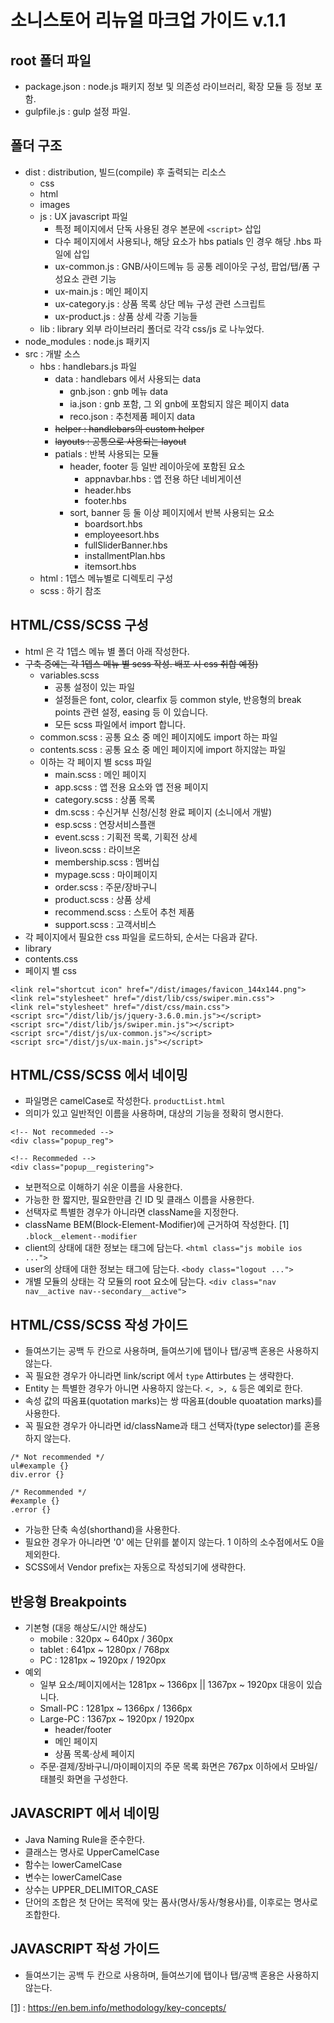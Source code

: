 # 소니스토어 리뉴얼 마크업 가이드 v.1.1

## root 폴더 파일
* package.json : node.js 패키지 정보 및 의존성 라이브러리, 확장 모듈 등 정보 포함.
* gulpfile.js : gulp 설정 파일.

## 폴더 구조
* dist : distribution, 빌드(compile) 후 출력되는 리소스
	* css
	* html
	* images
	* js : UX javascript 파일
		* 특정 페이지에서 단독 사용된 경우 본문에 ```<script>``` 삽입
		* 다수 페이지에서 사용되나, 해당 요소가 hbs patials 인 경우 해당 .hbs 파일에 삽입
		* ux-common.js : GNB/사이드메뉴 등 공통 레이아웃 구성, 팝업/탭/폼 구성요소 관련 기능
		* ux-main.js : 메인 페이지
		* ux-category.js : 상품 목록 상단 메뉴 구성 관련 스크립트
		* ux-product.js : 상품 상세 각종 기능들
	* lib : library 외부 라이브러리 폴더로 각각 css/js 로 나누었다.
* node_modules : node.js 패키지
* src : 개발 소스
	* hbs : handlebars.js 파일
		* data : handlebars 에서 사용되는 data
			* gnb.json : gnb 메뉴 data
			* ia.json :  gnb 포함, 그 외 gnb에 포함되지 않은 페이지 data
			* reco.json :  추천제품 페이지 data
		* ~~helper :  handlebars의 custom helper~~
		* ~~layouts :  공통으로 사용되는 layout~~
		* patials :  반복 사용되는 모듈
			* header, footer 등 일반 레이아웃에 포함된 요소
				* appnavbar.hbs :  앱 전용 하단 네비게이션
				* header.hbs
				* footer.hbs
			* sort, banner 등 둘 이상 페이지에서 반복 사용되는 요소
				* boardsort.hbs
				* employeesort.hbs
				* fullSliderBanner.hbs
				* installmentPlan.hbs
				* itemsort.hbs
	* html :  1뎁스 메뉴별로 디렉토리 구성
	* scss : 하기 참조

## HTML/CSS/SCSS 구성
* html 은 각 1뎁스 메뉴 별 폴더 아래 작성한다.
* ~~구축 중에는 각 1뎁스 메뉴 별 scss 작성. 배포 시 css 취합 예정)~~
	* variables.scss
		* 공통 설정이 있는 파일
		* 설정들은 font, color, clearfix 등 common style, 반응형의 break points 관련 설정, easing 등 이 있습니다.
		* 모든 scss 파일에서 import 합니다.
	* common.scss : 공통 요소 중 메인 페이지에도 import 하는 파일
	* contents.scss : 공통 요소 중 메인 페이지에 import 하지않는 파일
	* 이하는 각 페이지 별 scss 파일
		* main.scss : 메인 페이지
		* app.scss : 앱 전용 요소와 앱 전용 페이지
		* category.scss : 상품 목록
		* dm.scss : 수신거부 신청/신청 완료 페이지 (소니에서 개발)
		* esp.scss : 연장서비스플랜
		* event.scss : 기획전 목록, 기획전 상세
		* liveon.scss : 라이브온
		* membership.scss : 멤버십
		* mypage.scss : 마이페이지
		* order.scss : 주문/장바구니
		* product.scss : 상품 상세
		* recommend.scss : 스토어 추천 제품
		* support.scss : 고객서비스
* 각 페이지에서 필요한 css 파일을 로드하되, 순서는 다음과 같다.
 * library
 * contents.css
 * 페이지 별 css
```
<link rel="shortcut icon" href="/dist/images/favicon_144x144.png">
<link rel="stylesheet" href="/dist/lib/css/swiper.min.css">
<link rel="stylesheet" href="/dist/css/main.css">
<script src="/dist/lib/js/jquery-3.6.0.min.js"></script>
<script src="/dist/lib/js/swiper.min.js"></script>
<script src="/dist/js/ux-common.js"></script>
<script src="/dist/js/ux-main.js"></script>
```

## HTML/CSS/SCSS 에서 네이밍
* 파일명은 camelCase로 작성한다.
```productList.html```
* 의미가 있고 일반적인 이름을 사용하며, 대상의 기능을 정확히 명시한다.
```
<!-- Not recommeded -->
<div class="popup_reg">
```
```
<!-- Recommeded -->
<div class="popup__registering">
```
* 보편적으로 이해하기 쉬운 이름을 사용한다.
* 가능한 한 짧지만, 필요한만큼 긴 ID 및 클래스 이름을 사용한다.
* 선택자로 특별한 경우가 아니라면 className을 지정한다.
* className BEM(Block-Element-Modifier)에 근거하여 작성한다. [1]
```.block__element--modifier```
* client의 상태에 대한 정보는 <html> 태그에 담는다.
```<html class="js mobile ios ...">```
* user의 상태에 대한 정보는 <body> 태그에 담는다.
```<body class="logout ...">```
* 개별 모듈의 상태는 각 모듈의 root 요소에 담는다.
```<div class="nav nav__active nav--secondary__active">```

## HTML/CSS/SCSS 작성 가이드
* 들여쓰기는 공백 두 칸으로 사용하며, 들여쓰기에 탭이나 탭/공백 혼용은 사용하지 않는다.
* 꼭 필요한 경우가 아니라면 link/script 에서 ```type``` Attirbutes 는 생략한다.
* Entity 는 특별한 경우가 아니면 사용하지 않는다. ```<, >, &``` 등은 예외로 한다.
* 속성 값의 따옴표(quotation marks)는 쌍 따옴표(double quoatation marks)를 사용한다.
* 꼭 필요한 경우가 아니라면 id/className과 태그 선택자(type selector)를 혼용하지 않는다.
```
/* Not recommended */
ul#example {}
div.error {}
```
```
/* Recommended */
#example {}
.error {}
```
* 가능한 단축 속성(shorthand)을 사용한다.
* 필요한 경우가 아니라면 '0' 에는 단위를 붙이지 않는다. 1 이하의 소수점에서도 0을 제외한다.
* SCSS에서 Vendor prefix는 자동으로 작성되기에 생략한다.

## 반응형 Breakpoints
* 기본형 (대응 해상도/시안 해상도)
	* mobile : 320px ~ 640px / 360px
	* tablet : 641px ~ 1280px / 768px
	* PC : 1281px ~ 1920px / 1920px
* 예외
	* 일부 요소/페이지에서는 1281px ~ 1366px || 1367px ~ 1920px 대응이 있습니다.
	* Small-PC : 1281px ~ 1366px / 1366px
	* Large-PC : 1367px ~ 1920px / 1920px
		* header/footer
		* 메인 페이지
		* 상품 목록·상세 페이지
	* 주문·결제/장바구니/마이페이지의 주문 목록 화면은 767px 이하에서 모바일/태블릿 화면을 구성한다.

## JAVASCRIPT 에서 네이밍
* Java Naming Rule을 준수한다.
* 클래스는 명사로 UpperCamelCase
* 함수는 lowerCamelCase
* 변수는 lowerCamelCase
* 상수는 UPPER_DELIMITOR_CASE
* 단어의 조합은 첫 단어는 목적에 맞는 품사(명사/동사/형용사)를, 이후로는 명사로 조합한다.

## JAVASCRIPT 작성 가이드
* 들여쓰기는 공백 두 칸으로 사용하며, 들여쓰기에 탭이나 탭/공백 혼용은 사용하지 않는다.

[[1]](https://en.bem.info/methodology/key-concepts/) :  https://en.bem.info/methodology/key-concepts/
